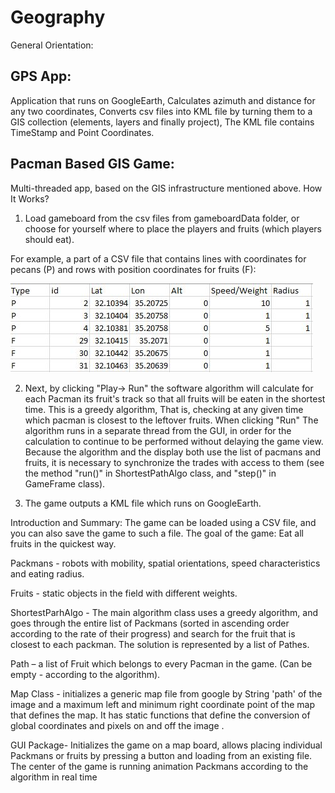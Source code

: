 # Geography

General Orientation:

## GPS App:

Application that runs on GoogleEarth, Calculates azimuth and distance for any two coordinates, Converts csv files into KML file by turning them to a GIS collection (elements, layers and finally project), The KML file contains TimeStamp and Point Coordinates.

## Pacman Based GIS Game:

Multi-threaded app, based on the GIS infrastructure mentioned above.
How It Works?
1. Load gameboard from the csv files from gameboardData folder, or choose for yourself where to place the players and fruits (which players should eat).

For example, a part of a CSV file that contains lines with coordinates for pecans (P) and rows with position coordinates for fruits (F):

![csv file for example](https://github.com/chenAsaraf/Geography/blob/master/csv%20gameboard-data%20example.JPG)


2. Next, by clicking "Play-> Run" the software algorithm will calculate for each Pacman its fruit's track so that all fruits will be eaten in the shortest time.
   This is a greedy algorithm, That is, checking at any given time which pacman is closest to the leftover fruits.
   When clicking "Run" The algorithm runs in a separate thread from the GUI, in order for the calculation to continue to be performed without delaying the game view.
   Because the algorithm and the display both use the list of pacmans and fruits, it is necessary to synchronize the trades with access to them (see the method "run()" in ShortestPathAlgo class, and "step()" in GameFrame class).
   
   
   
3. The game outputs a KML file which runs on GoogleEarth.


Introduction and Summary:
The game can be loaded using a CSV file, and you can also save the game to such a file.
The goal of the game: Eat all fruits in the quickest way.

Packmans - robots with mobility, spatial orientations, speed characteristics and eating radius.

Fruits -  static objects in the field with different weights.

ShortestParhAlgo - The main algorithm class uses a greedy algorithm, and goes through the entire list of Packmans (sorted in ascending order according to the rate of their progress)
and search for the fruit that is closest to each packman.
The solution is represented by a list of Pathes.

Path – a list of Fruit which belongs to every Pacman in the game. (Can be empty - according to the algorithm).

Map Class - initializes a generic map file from google by String 'path' of the image and a maximum left and minimum right coordinate point of the map that defines the map. 
It has static functions that define the conversion of global coordinates and pixels on and off the image .

GUI Package- Initializes the game on a map board, allows placing individual Packmans or fruits by pressing a button and loading from an existing file. The center of the game is running animation  Packmans according to the algorithm in real time

